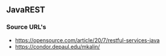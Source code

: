 ## JavaREST

### Source URL's
+ https://opensource.com/article/20/7/restful-services-java
+ https://condor.depaul.edu/mkalin/
